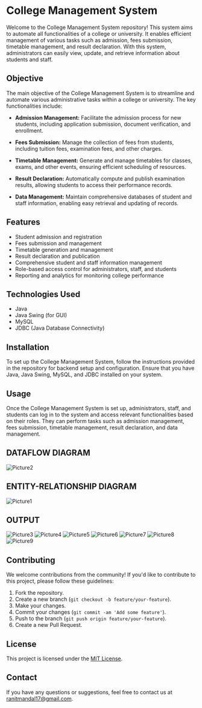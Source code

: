 # College Management System

Welcome to the College Management System repository! This system aims to automate all functionalities of a college or university. It enables efficient management of various tasks such as admission, fees submission, timetable management, and result declaration. With this system, administrators can easily view, update, and retrieve information about students and staff.

## Objective

The main objective of the College Management System is to streamline and automate various administrative tasks within a college or university. The key functionalities include:

- **Admission Management:** Facilitate the admission process for new students, including application submission, document verification, and enrollment.

- **Fees Submission:** Manage the collection of fees from students, including tuition fees, examination fees, and other charges.

- **Timetable Management:** Generate and manage timetables for classes, exams, and other events, ensuring efficient scheduling of resources.

- **Result Declaration:** Automatically compute and publish examination results, allowing students to access their performance records.

- **Data Management:** Maintain comprehensive databases of student and staff information, enabling easy retrieval and updating of records.

## Features

- Student admission and registration
- Fees submission and management
- Timetable generation and management
- Result declaration and publication
- Comprehensive student and staff information management
- Role-based access control for administrators, staff, and students
- Reporting and analytics for monitoring college performance

## Technologies Used

- Java
- Java Swing (for GUI)
- MySQL
- JDBC (Java Database Connectivity)

## Installation

To set up the College Management System, follow the instructions provided in the repository for backend setup and configuration. Ensure that you have Java, Java Swing, MySQL, and JDBC installed on your system.

## Usage

Once the College Management System is set up, administrators, staff, and students can log in to the system and access relevant functionalities based on their roles. They can perform tasks such as admission management, fees submission, timetable management, result declaration, and data management.


## DATAFLOW DIAGRAM 
![Picture2](https://github.com/RanitMandal/College_Management_System/assets/91649558/c1b3dba5-4dae-49f6-ade9-bd1855c439e0)

## ENTITY-RELATIONSHIP DIAGRAM 
![Picture1](https://github.com/RanitMandal/College_Management_System/assets/91649558/8269f25c-4b72-44d4-9b92-ba482c8d6fb7)


## OUTPUT
![Picture3](https://github.com/RanitMandal/College_Management_System/assets/91649558/f761dd13-5937-4b73-92b5-575c1fae66b7)
![Picture4](https://github.com/RanitMandal/College_Management_System/assets/91649558/2e30372d-6cab-45c1-b424-1cd33a3b7daa)
![Picture5](https://github.com/RanitMandal/College_Management_System/assets/91649558/2ed13848-78f5-4218-bf3a-7aa58237937c)
![Picture6](https://github.com/RanitMandal/College_Management_System/assets/91649558/0eafc4b8-9fdb-475b-8710-c7a30dc71a15)
![Picture7](https://github.com/RanitMandal/College_Management_System/assets/91649558/d85e0d2f-7fc8-464a-8a4a-3de06519b931)
![Picture8](https://github.com/RanitMandal/College_Management_System/assets/91649558/2e177da6-1ec8-4453-8168-3fdb041b8df0)
![Picture9](https://github.com/RanitMandal/College_Management_System/assets/91649558/914fe42b-6782-4765-a549-bee3f49bace0)



## Contributing

We welcome contributions from the community! If you'd like to contribute to this project, please follow these guidelines:

1. Fork the repository.
2. Create a new branch (`git checkout -b feature/your-feature`).
3. Make your changes.
4. Commit your changes (`git commit -am 'Add some feature'`).
5. Push to the branch (`git push origin feature/your-feature`).
6. Create a new Pull Request.

## License

This project is licensed under the [MIT License](LICENSE).

## Contact

If you have any questions or suggestions, feel free to contact us at [ranitmandal17@gmail.com](mailto:ranitmandal17@gmail.com).
